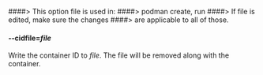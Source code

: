 ####> This option file is used in:
####>   podman create, run
####> If file is edited, make sure the changes
####> are applicable to all of those.
#### **--cidfile**=*file*

Write the container ID to *file*.  The file will be removed along with the container.
